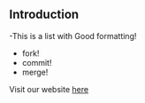 
<!-- Markdown - Easy -->
  
## Introduction

  
-This is a list with Good formatting!

 - fork!
 - commit!
 - merge!

  
  
Visit our website [here](https://forkcommitmerge.io)